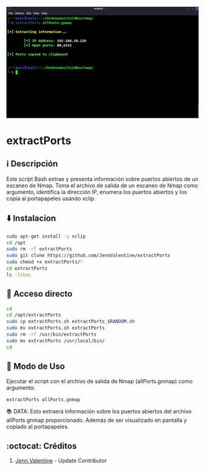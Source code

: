 ﻿![logo](https://github.com/JennValentine/extractPorts/blob/main/Imagenes/extractPorts.jpg)

# extractPorts

## :information_source: Descripción
Este script Bash extrae y presenta información sobre puertos abiertos de un escaneo de Nmap.
Toma el archivo de salida de un escaneo de Nmap como argumento, identifica la dirección IP,
enumera los puertos abiertos y los copia al portapapeles usando xclip.

## :arrow_down: Instalacion
```bash
sudo apt-get install -y xclip
cd /opt
sudo rm -rf extractPorts
sudo git clone https://github.com/JennValentine/extractPorts
sudo chmod +x extractPorts/*
cd extractPorts
ls -lthas
```

## :book: Acceso directo
```bash
cd
cd /opt/extractPorts
sudo cp extractPorts.sh extractPorts_$RANDOM.sh
sudo mv extractPorts.sh extractPorts
sudo rm -rf /usr/bin/extractPorts
sudo mv extractPorts /usr/local/bin/
cd
```

## :hammer: Modo de Uso

Ejecutar el script con el archivo de salida de Nmap (allPorts.gnmap) como argumento:

```bash
extractPorts allPorts.gnmap
```
:books: DATA: Esto extraerá información sobre los puertos abiertos del archivo allPorts.gnmap proporcionado. 
Además de ser visualizado en pantalla y copiado al portapapeles.

## :octocat: Créditos
1. [Jenn Valentine](https://t.me/JennValentine) - Update Contributor